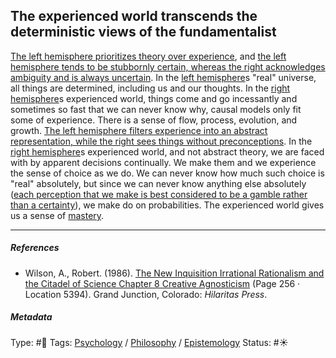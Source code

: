 ## The experienced world transcends the deterministic views of the fundamentalist

[The left hemisphere prioritizes theory over experience](The%20left%20hemisphere%20prioritizes%20theory%20over%20experience.md), and [the left hemisphere tends to be stubbornly certain, whereas the right acknowledges ambiguity and is always uncertain](The%20left%20hemisphere%20tends%20to%20be%20stubbornly%20certain,%20whereas%20the%20right%20acknowledges%20ambiguity%20and%20is%20always%20uncertain.md). In the [left hemisphere](Left%20hemisphere.md)s "real" universe, all things are determined, including us and our thoughts. In the [right hemisphere](Right%20hemisphere.md)s experienced world, things come and go incessantly and sometimes so fast that we can never know why, causal models only fit some of experience. There is a sense of flow, process, evolution, and growth. [The left hemisphere filters experience into an abstract representation, while the right sees things without preconceptions](The%20left%20hemisphere%20filters%20experience%20into%20an%20abstract%20representation,%20while%20the%20right%20sees%20things%20without%20preconceptions.md). In the [right hemisphere](Right%20hemisphere.md)s experienced world, and not abstract theory, we are faced with by apparent decisions continually. We make them and we experience the sense of choice as we do. We can never know how much such choice is "real" absolutely, but since we can never know anything else absolutely ([each perception that we make is best considered to be a gamble rather than a certainty](Each%20perception%20that%20we%20make%20is%20best%20considered%20to%20be%20a%20gamble%20rather%20than%20a%20certainty.md)), we make do on probabilities. The experienced world gives us a sense of [mastery](Mastery.md).

---

##### References

* Wilson, A., Robert. (1986). [The New Inquisition Irrational Rationalism and the Citadel of Science Chapter 8 Creative Agnosticism](The%20New%20Inquisition%20Irrational%20Rationalism%20and%20the%20Citadel%20of%20Science%20Chapter%208%20Creative%20Agnosticism.md) (Page 256 · Location 5394). Grand Junction, Colorado: *Hilaritas Press*.

##### Metadata

Type: #🔴 
Tags: [Psychology](Psychology.md) / [Philosophy](Philosophy.md) / [Epistemology](Epistemology.md) 
Status: #☀️ 
